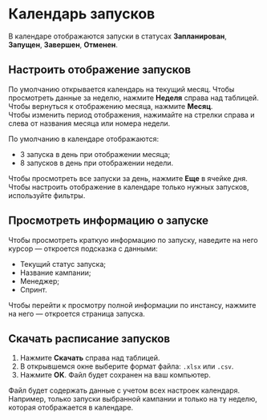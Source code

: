 # Календарь запусков
В календаре отображаются запуски в статусах **Запланирован**, **Запущен**, **Завершен**, **Отменен**.

## Настроить отображение запусков
По умолчанию открывается календарь на текущий месяц. Чтобы просмотреть данные за неделю, нажмите **Неделя** справа над таблицей. Чтобы вернуться к отображению месяца, нажмите **Месяц**.  
Чтобы изменить период отображения, нажимайте на стрелки справа и слева от названия месяца или номера недели.

По умолчанию в календаре отображаются:
- 3 запуска в день при отображении месяца;
- 8 запусков в день при отображении недели.

Чтобы просмотреть все запуски за день, нажмите **Еще** в ячейке дня. 
Чтобы настроить отображение в календаре только нужных запусков, используйте фильтры.

## Просмотреть информацию о запуске
Чтобы просмотреть краткую информацию по запуску, наведите на него курсор — откроется подсказка с данными:
- Текущий статус запуска;
- Название кампании;
- Менеджер;
- Спринт.

Чтобы перейти к просмотру полной информации по инстансу, нажмите на него — откроется страница запуска. 

## Скачать расписание запусков
1. Нажмите **Скачать** справа над таблицей.
2. В открывшемся окне выберите формат файла: `.xlsx` или `.csv`.
3. Нажмите **OK**. Файл будет сохранен на ваш компьютер.

Файл будет содержать данные с учетом всех настроек календаря. Например, только запуски выбранной кампании и только на ту неделю, которая отображается в календаре.
